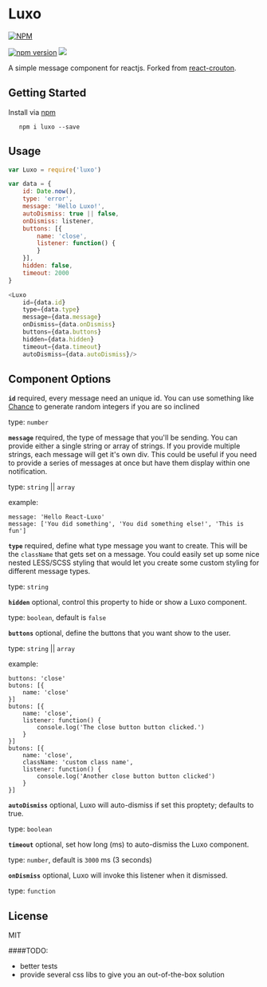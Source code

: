 # Luxo
[![NPM](https://nodei.co/npm/luxo.png)](https://www.npmjs.com/package/luxo)

[![npm version](https://badge.fury.io/js/luxo.svg)](https://www.npmjs.com/package/luxo)
[![](https://img.shields.io/badge/such-badge-brightgreen.svg)](https://charityware.co)

A simple message component for reactjs. Forked from [react-crouton](https://github.com/xeodou/react-crouton).

## Getting Started

Install via [npm](http://npmjs.org/luxo)

```
   npm i luxo --save

```

## Usage

```Javascript
var Luxo = require('luxo')

var data = {
    id: Date.now(),
    type: 'error',
    message: 'Hello Luxo!',
    autoDismiss: true || false,
    onDismiss: listener,
    buttons: [{
        name: 'close',
        listener: function() {
        }
    }],
    hidden: false,
    timeout: 2000
}

<Luxo
    id={data.id}
    type={data.type}
    message={data.message}
    onDismiss={data.onDismiss}
    buttons={data.buttons}
    hidden={data.hidden}
    timeout={data.timeout}
    autoDismiss={data.autoDismiss}/>
```

## Component Options

**`id`** required, every message need an unique id. You can use something like [Chance](https://www.npmjs.com/package/chance) to generate random integers if you are so inclined

type: `number`

**`message`** required, the type of message that you'll be sending. You can provide either a single string or array of strings. If you provide multiple strings, each message will get it's own div. This could be useful if you need to provide a series of messages at once but have them display within one notification.

type: `string` || `array`

example:

```
message: 'Hello React-Luxo'
message: ['You did something', 'You did something else!', 'This is fun']
```

**`type`** required, define what type message you want to create. This will be the `className` that gets set on a message. You could easily set up some nice nested LESS/SCSS styling that would let you create some custom styling for different message types.

type: `string`

**`hidden`** optional, control this property to hide or show a Luxo component.

type: `boolean`, default is `false`

**`buttons`** optional, define the buttons that you want show to the user.

type: `string` || `array`

example:

```
buttons: 'close'
butons: [{
    name: 'close'
}]
butons: [{
    name: 'close',
    listener: function() {
        console.log('The close button button clicked.')
    }
}]
butons: [{
    name: 'close',
    className: 'custom class name',
    listener: function() {
        console.log('Another close button button clicked')
    }
}]
```

**`autoDismiss`** optional, Luxo will auto-dismiss if set this proptety; defaults to true.

type: `boolean`

**`timeout`** optional, set how long (ms) to auto-dismiss the Luxo component.

type: `number`, default is `3000` ms (3 seconds)

**`onDismiss`** optional, Luxo will invoke this listener when it dismissed.

type: `function`

## License

MIT


####TODO:
- better tests
- provide several css libs to give you an out-of-the-box solution
